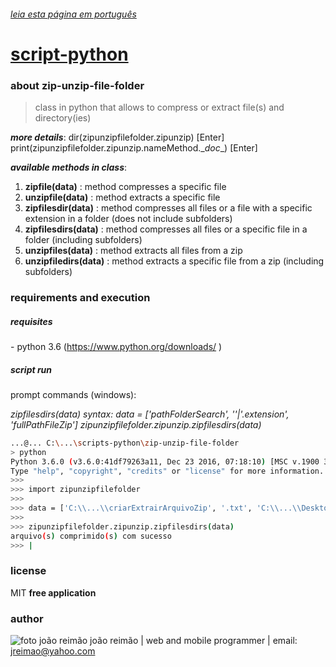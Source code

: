 
###### [leia esta página em português](https://github.com/jreimao/scripts-python/tree/zip-unzip-file-folder/zip-unzip-file-folder)

# [script-python](https://github.com/jreimao/scripts-python/blob/master/README-en.md)


### about zip-unzip-file-folder

> class in python that allows to compress or extract file(s) and directory(ies)

  **_more details_**:
  dir(zipunzipfilefolder.zipunzip) [Enter]
  print(zipunzipfilefolder.zipunzip.nameMethod.\__doc__) [Enter]

  **_available methods in class_**:
  1. **zipfile(data)** : method compresses a specific file
  2. **unzipfile(data)** : method extracts a specific file
  3. **zipfilesdir(data)** : method compresses all files or a file with a specific extension in a folder (does not include subfolders)
  4. **zipfilesdirs(data)** : method compresses all files or a specific file in a folder (including subfolders)
  5. **unzipfiles(data)** : method extracts all files from a zip
  6. **unzipfiledirs(data)** : method extracts a specific file from a zip (including subfolders)


### requirements and execution
##### requisites
  \- python 3.6 (https://www.python.org/downloads/ )

##### script run
prompt commands (windows):

_zipfilesdirs(data)
syntax:
data = ['pathFolderSearch', ''|'.extension', 'fullPathFileZip']
zipunzipfilefolder.zipunzip.zipfilesdirs(data)_

```sh
...@... C:\...\scripts-python\zip-unzip-file-folder
> python
Python 3.6.0 (v3.6.0:41df79263a11, Dec 23 2016, 07:18:10) [MSC v.1900 32 bit (Intel)] on win32
Type "help", "copyright", "credits" or "license" for more information.
>>>
>>> import zipunzipfilefolder
>>>
>>> data = ['C:\\...\\criarExtrairArquivoZip', '.txt', 'C:\\...\\Desktop\\zipPython.zip']
>>>
>>> zipunzipfilefolder.zipunzip.zipfilesdirs(data)
arquivo(s) comprimido(s) com sucesso
>>> |
```

### license
MIT
**free application**


### author
![foto joão reimão](https://avatars2.githubusercontent.com/u/15116081?v=3&s=75 "joão reimão")
joão reimão | web and mobile programmer | email: jreimao@yahoo.com
